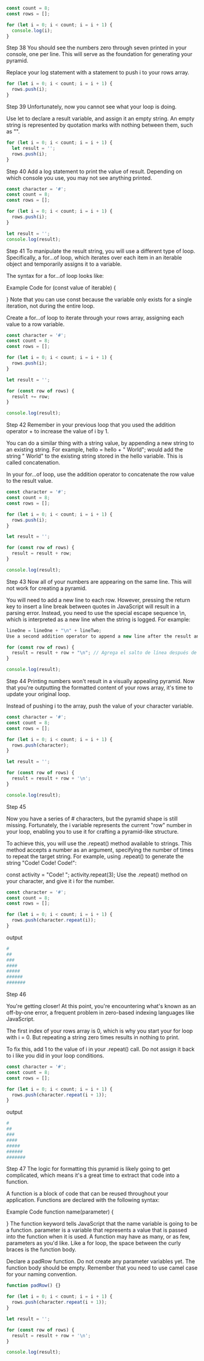 ```js
const count = 8;
const rows = [];

for (let i = 0; i < count; i = i + 1) {
  console.log(i);
}
```

Step 38
You should see the numbers zero through seven printed in your console, one per line. This will serve as the foundation for generating your pyramid.

Replace your log statement with a statement to push i to your rows array.

```js
for (let i = 0; i < count; i = i + 1) {
  rows.push(i);
}
```

Step 39
Unfortunately, now you cannot see what your loop is doing.

Use let to declare a result variable, and assign it an empty string. An empty string is represented by quotation marks with nothing between them, such as "".

```js
for (let i = 0; i < count; i = i + 1) {
  let result = '';
  rows.push(i);
}
```

Step 40
Add a log statement to print the value of result. Depending on which console you use, you may not see anything printed.

```js
const character = '#';
const count = 8;
const rows = [];

for (let i = 0; i < count; i = i + 1) {
  rows.push(i);
}

let result = '';
console.log(result);
```

Step 41
To manipulate the result string, you will use a different type of loop. Specifically, a for...of loop, which iterates over each item in an iterable object and temporarily assigns it to a variable.

The syntax for a for...of loop looks like:

Example Code
for (const value of iterable) {

}
Note that you can use const because the variable only exists for a single iteration, not during the entire loop.

Create a for...of loop to iterate through your rows array, assigning each value to a row variable.

```js
const character = '#';
const count = 8;
const rows = [];

for (let i = 0; i < count; i = i + 1) {
  rows.push(i);
}

let result = '';

for (const row of rows) {
  result += row;
}

console.log(result);
```

Step 42
Remember in your previous loop that you used the addition operator + to increase the value of i by 1.

You can do a similar thing with a string value, by appending a new string to an existing string. For example, hello = hello + " World"; would add the string " World" to the existing string stored in the hello variable. This is called concatenation.

In your for...of loop, use the addition operator to concatenate the row value to the result value.

```js
const character = '#';
const count = 8;
const rows = [];

for (let i = 0; i < count; i = i + 1) {
  rows.push(i);
}

let result = '';

for (const row of rows) {
  result = result + row;
}

console.log(result);
```

Step 43
Now all of your numbers are appearing on the same line. This will not work for creating a pyramid.

You will need to add a new line to each row. However, pressing the return key to insert a line break between quotes in JavaScript will result in a parsing error. Instead, you need to use the special escape sequence \n, which is interpreted as a new line when the string is logged. For example:

```js
lineOne = lineOne + "\n" + lineTwo;
Use a second addition operator to append a new line after the result and row values.

for (const row of rows) {
  result = result + row + "\n"; // Agrega el salto de línea después de cada fila
}

console.log(result);
```

Step 44
Printing numbers won't result in a visually appealing pyramid. Now that you're outputting the formatted content of your rows array, it's time to update your original loop.

Instead of pushing i to the array, push the value of your character variable.

```js
const character = '#';
const count = 8;
const rows = [];

for (let i = 0; i < count; i = i + 1) {
  rows.push(character);
}

let result = '';

for (const row of rows) {
  result = result + row + '\n';
}

console.log(result);
```

Step 45

Now you have a series of # characters, but the pyramid shape is still missing. Fortunately, the i variable represents the current "row" number in your loop, enabling you to use it for crafting a pyramid-like structure.

To achieve this, you will use the .repeat() method available to strings. This method accepts a number as an argument, specifying the number of times to repeat the target string. For example, using .repeat() to generate the string "Code! Code! Code!":

const activity = "Code! ";
activity.repeat(3);
Use the .repeat() method on your character, and give it i for the number.

```js
const character = '#';
const count = 8;
const rows = [];

for (let i = 0; i < count; i = i + 1) {
  rows.push(character.repeat(i));
}
```

output

```bash
#
##
###
####
#####
######
#######
```

Step 46

You're getting closer! At this point, you're encountering what's known as an off-by-one error, a frequent problem in zero-based indexing languages like JavaScript.

The first index of your rows array is 0, which is why you start your for loop with i = 0. But repeating a string zero times results in nothing to print.

To fix this, add 1 to the value of i in your .repeat() call. Do not assign it back to i like you did in your loop conditions.

```js
const character = '#';
const count = 8;
const rows = [];

for (let i = 0; i < count; i = i + 1) {
  rows.push(character.repeat(i + 1));
}
```

output

```bash
#
##
###
####
#####
######
#######
```

Step 47
The logic for formatting this pyramid is likely going to get complicated, which means it's a great time to extract that code into a function.

A function is a block of code that can be reused throughout your application. Functions are declared with the following syntax:

Example Code
function name(parameter) {

}
The function keyword tells JavaScript that the name variable is going to be a function. parameter is a variable that represents a value that is passed into the function when it is used. A function may have as many, or as few, parameters as you'd like. Like a for loop, the space between the curly braces is the function body.

Declare a padRow function. Do not create any parameter variables yet. The function body should be empty. Remember that you need to use camel case for your naming convention.

```js
function padRow() {}

for (let i = 0; i < count; i = i + 1) {
  rows.push(character.repeat(i + 1));
}

let result = '';

for (const row of rows) {
  result = result + row + '\n';
}

console.log(result);
```
